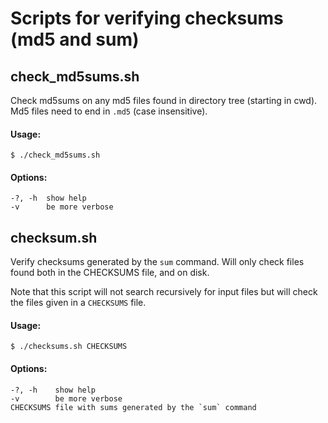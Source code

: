 # Scripts for verifying checksums (md5 and sum)

## check_md5sums.sh

Check md5sums on any md5 files found in directory tree (starting in cwd).
Md5 files need to end in `.md5` (case insensitive).

#### Usage:

    $ ./check_md5sums.sh

#### Options:

    -?, -h  show help
    -v      be more verbose


## checksum.sh

Verify checksums generated by the `sum` command. Will only check files found
both in the CHECKSUMS file, and on disk.

Note that this script will not search recursively for input files but will
check the files given in a `CHECKSUMS` file.

#### Usage:

    $ ./checksums.sh CHECKSUMS

#### Options:

    -?, -h    show help
    -v        be more verbose
    CHECKSUMS file with sums generated by the `sum` command

